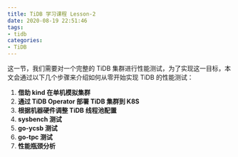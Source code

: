 ```yaml
---
title: TiDB 学习课程 Lesson-2
date: 2020-08-19 22:51:46
tags:
- tidb
categories:
- TiDB
---
```


这一节，我们需要对一个完整的 TiDB 集群进行性能测试，为了实现这一目标，本文会通过以下几个步骤来介绍如何从零开始实现 TiDB 的性能测试：

1. **借助 kind 在单机模拟集群**
2. **通过 TiDB Operator 部署 TiDB 集群到 K8S**
3. **根据机器硬件调整 TiDB 线程池配置**
4. **sysbench 测试**
5. **go-ycsb 测试**
6. **go-tpc 测试**
7. **性能瓶颈分析**

